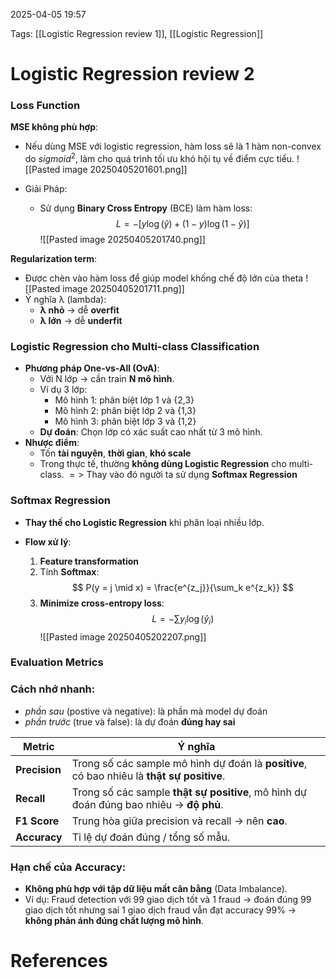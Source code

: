 2025-04-05 19:57


Tags: [[Logistic Regression review 1]], [[Logistic Regression]]

# Logistic Regression review 2

### Loss Function
**MSE không phù hợp**:
- Nếu dùng MSE với logistic regression, hàm loss sẽ là 1 hàm non-convex do $sigmoid^2$, làm cho quá trình tối ưu khó hội tụ về điểm cực tiểu.
![[Pasted image 20250405201601.png]]

- Giải Pháp: 
	- Sử dụng **Binary Cross Entropy** (BCE) làm hàm loss:
	$$L = -[y \log(\hat{y}) + (1 - y)\log(1 - \hat{y})]$$
	![[Pasted image 20250405201740.png]]
	
**Regularization term**:
- Được chèn vào hàm loss để giúp model khống chế độ lớn của theta 
![[Pasted image 20250405201711.png]]
- Ý nghĩa λ (lambda):
	- **λ nhỏ** → dễ **overfit**
	- **λ lớn** → dễ **underfit**
### Logistic Regression cho Multi-class Classification
- **Phương pháp One-vs-All (OvA)**:
    - Với N lớp → cần train **N mô hình**.
    - Ví dụ 3 lớp:
        - Mô hình 1: phân biệt lớp 1 và {2,3}
        - Mô hình 2: phân biệt lớp 2 và {1,3}
        - Mô hình 3: phân biệt lớp 3 và {1,2}
    - **Dự đoán**: Chọn lớp có xác suất cao nhất từ 3 mô hình.
- **Nhược điểm**:
    - Tốn **tài nguyên**, **thời gian**, **khó scale**
    -  Trong thực tế, thường **không dùng Logistic Regression** cho multi-class.
	$=>$ Thay vào đó người ta sử dụng **Softmax Regression**
### Softmax Regression
- **Thay thế cho Logistic Regression** khi phân loại nhiều lớp.

- **Flow xử lý**:
    
    1. **Feature transformation**
    2. Tính **Softmax**:$$
P(y = j \mid x) = \frac{e^{z_j}}{\sum_k e^{z_k}}
$$
    3. **Minimize cross-entropy loss**:$$
L = - \sum y_i \log(\hat{y}_i)
$$
![[Pasted image 20250405202207.png]]

### Evaluation Metrics

### **Cách nhớ nhanh**:
- *phần sau* (postive và negative): là phần mà model dự đoán
- *phần trước* (true và false): là dự đoán **đúng hay sai**

|Metric|Ý nghĩa|
|---|---|
|**Precision**|Trong số các sample mô hình dự đoán là **positive**, có bao nhiêu là **thật sự positive**.|
|**Recall**|Trong số các sample **thật sự positive**, mô hình dự đoán đúng bao nhiêu → **độ phủ**.|
|**F1 Score**|Trung hòa giữa precision và recall → nên **cao**.|
|**Accuracy**|Tỉ lệ dự đoán đúng / tổng số mẫu.|

### **Hạn chế của Accuracy**:

- **Không phù hợp với tập dữ liệu mất cân bằng** (Data Imbalance).
- Ví dụ: Fraud detection với 99 giao dịch tốt và 1 fraud → đoán đúng 99 giao dịch tốt nhưng sai 1 giao dịch fraud vẫn đạt accuracy 99% → **không phản ánh đúng chất lượng mô hình**.
# References
